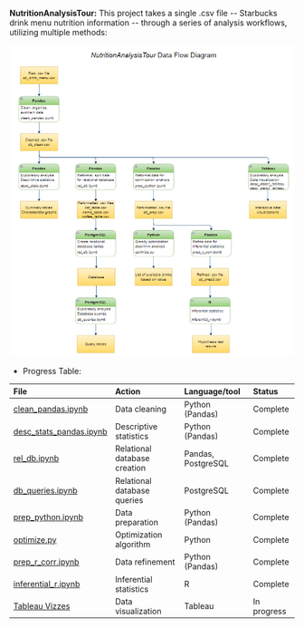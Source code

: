 **NutritionAnalysisTour:** This project takes a single .csv file -- Starbucks drink menu nutrition information -- through a series of analysis workflows, utilizing multiple methods:  

![data_flow](https://github.com/Ugi77/projects/blob/main/NutritionAnalysisTour/data_flow.PNG)

   - Progress Table:
 
File | Action | Language/tool | Status |
| :----------- | :----------- | :----------- | :----------- |
| [clean_pandas.ipynb](https://github.com/Ugi77/projects/blob/main/NutritionAnalysisTour/clean_pandas.ipynb) | Data cleaning  | Python (Pandas)     | Complete  |
| [desc_stats_pandas.ipynb](https://github.com/Ugi77/projects/blob/main/NutritionAnalysisTour/desc_stats_pandas.ipynb) | Descriptive statistics  | Python (Pandas)   | Complete |
| [rel_db.ipynb](https://github.com/Ugi77/projects/blob/main/NutritionAnalysisTour/rel_db.ipynb) | Relational database creation | Pandas, PostgreSQL  | Complete |
| [db_queries.ipynb](https://github.com/Ugi77/projects/blob/main/NutritionAnalysisTour/db_queries.ipynb) | Relational database queries | PostgreSQL  | Complete |
| [prep_python.ipynb](https://github.com/Ugi77/projects/blob/main/NutritionAnalysisTour/prep_python.ipynb) | Data preparation | Python (Pandas)  | Complete |
| [optimize.py](https://github.com/Ugi77/projects/blob/main/NutritionAnalysisTour/optimize.py) | Optimization algorithm | Python  | Complete |
| [prep_r_corr.ipynb](https://github.com/Ugi77/projects/blob/main/NutritionAnalysisTour/prep_r_corr.ipynb) | Data refinement | Python (Pandas)  | Complete |
| [inferential_r.ipynb](https://github.com/Ugi77/projects/blob/main/NutritionAnalysisTour/inferential_r.ipynb) | Inferential statistics | R  | Complete |
|[Tableau Vizzes](https://public.tableau.com/app/profile/ugi1182#!/?newProfile=&activeTab=0) | Data visualization | Tableau  | In progress |


